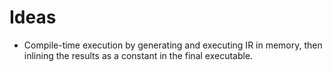 # Ideas

- Compile-time execution by generating and executing IR in memory, then inlining the results as a constant in the final executable.
